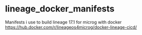 # lineage_docker_manifests
Manifests i use to build lineage 17.1 for microg with docker https://hub.docker.com/r/lineageos4microg/docker-lineage-cicd/
